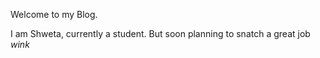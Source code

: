 Welcome to my Blog.

I am Shweta, currently a student. But soon planning to snatch a great job *wink*
